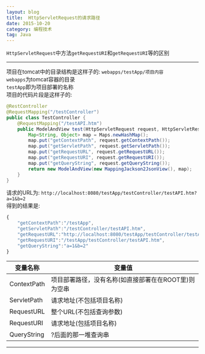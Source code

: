 ```yaml
---
layout: blog
title:  HttpServletRequest的请求路径
date: 2015-10-20
category: 编程技术
tag: Java
---
```

`HttpServletRequest`中方法`getRequestURI`和`getRequestURI`等的区别



*****

项目在tomcat中的目录结构是这样子的: `webapps/testApp/项目内容`  
`webapps`为tomcat容器的目录  
`testApp`即为项目部署的名称  
项目的代码片段是这样子的:

```java
@RestController
@RequestMapping("/testController")
public class TestController {
    @RequestMapping("/testAPI.htm")
    public ModelAndView test(HttpServletRequest request, HttpServletResponse response) {
        Map<String, Object> map = Maps.newHashMap();
        map.put("getContextPath", request.getContextPath());
        map.put("getServletPath", request.getServletPath());
        map.put("getRequestURL", request.getRequestURL());
        map.put("getRequestURI", request.getRequestURI());
        map.put("getQueryString", request.getQueryString());
        return new ModelAndView(new MappingJackson2JsonView(), map);
    }
}
```
请求的URL为: `http://localhost:8080/testApp/testController/testAPI.htm?a=1&b=2`  
得到的结果是:

```js
{
    "getContextPath":"/testApp",
    "getServletPath":"/testController/testAPI.htm",
    "getRequestURL":"http://localhost:8080/testApp/testController/testAPI.htm",
    "getRequestURI":"/testApp/testController/testAPI.htm",
    "getQueryString":"a=1&b=2"
}
```

| 变量名称                   | 变量值         |
| ------------------------- |--------------|
| ContextPath               | 项目部署路径，没有名称(如直接部署在在ROOT里)则为空串  |
| ServletPath               | 请求地址(不包括项目名称)           |
| RequestURL                | 整个URL(不包括查询参数) |
| RequestURI                | 请求地址(包括项目名称)  |
| QueryString               | ?后面的那一堆查询串  |

*****
